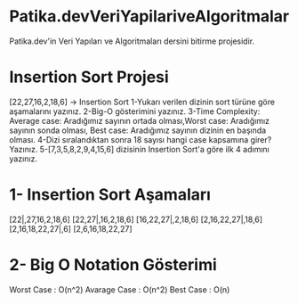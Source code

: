 # Patika.devVeriYapilariveAlgoritmalar
Patika.dev'in Veri Yapıları ve Algoritmaları dersini bitirme projesidir.
# Insertion Sort Projesi
[22,27,16,2,18,6] -> Insertion Sort
1-Yukarı verilen dizinin sort türüne göre aşamalarını yazınız.
2-Big-O gösterimini yazınız.
3-Time Complexity: Average case: Aradığımız sayının ortada olması,Worst case: Aradığımız sayının sonda olması, Best case: Aradığımız sayının dizinin en başında olması.
4-Dizi sıralandıktan sonra 18 sayısı hangi case kapsamına girer? Yazınız.
5-[7,3,5,8,2,9,4,15,6] dizisinin Insertion Sort'a göre ilk 4 adımını yazınız.

# 1- Insertion Sort Aşamaları 
 [22|,27,16,2,18,6]
 [22,27|,16,2,18,6]
 [16,22,27|,2,18,6]
 [2,16,22,27|,18,6]
 [2,16,18,22,27|,6]
 [2,6,16,18,22,27]
 
 # 2- Big O Notation Gösterimi
Worst Case : O(n^2)
Avarage Case : O(n^2)
Best Case : O(n)
